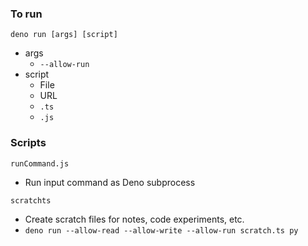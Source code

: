 ### To run

`deno run [args] [script]`
* args
	* `--allow-run`
* script
	* File
	* URL
	* `.ts`
	* `.js`

### Scripts

`runCommand.js`
* Run input command as Deno subprocess

`scratchts`
* Create scratch files for notes, code experiments, etc.
* `deno run --allow-read --allow-write --allow-run scratch.ts py`